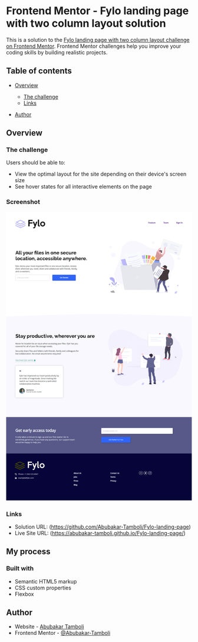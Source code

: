# Frontend Mentor - Fylo landing page with two column layout solution

This is a solution to the [Fylo landing page with two column layout challenge on Frontend Mentor](https://www.frontendmentor.io/challenges/fylo-landing-page-with-two-column-layout-5ca5ef041e82137ec91a50f5). Frontend Mentor challenges help you improve your coding skills by building realistic projects. 

## Table of contents

- [Overview](https://www.frontendmentor.io/challenges/fylo-landing-page-with-two-column-layout-5ca5ef041e82137ec91a50f5)
  - [The challenge](https://www.frontendmentor.io/challenges/fylo-landing-page-with-two-column-layout-5ca5ef041e82137ec91a50f5)
  - [Links](https://github.com/Abubakar-Tamboli/Fylo-landing-page)

- [Author](https://github.com/Abubakar-Tamboli)

## Overview

### The challenge

Users should be able to:

- View the optimal layout for the site depending on their device's screen size
- See hover states for all interactive elements on the page

### Screenshot

![](./images/screenshot.png)

### Links

- Solution URL: (https://github.com/Abubakar-Tamboli/Fylo-landing-page)
- Live Site URL: (https://abubakar-tamboli.github.io/Fylo-landing-page/)

## My process

### Built with

- Semantic HTML5 markup
- CSS custom properties
- Flexbox

## Author

- Website - [Abubakar Tamboli](https://github.com/Abubakar-Tamboli)
- Frontend Mentor - [@Abubakar-Tamboli](https://www.frontendmentor.io/profile/Abubakar-Tamboli)

